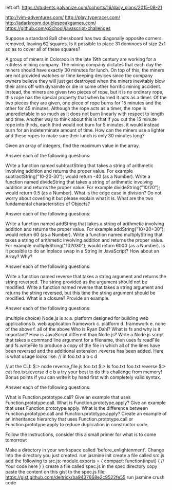 left off: https://students.galvanize.com/cohorts/16/daily_plans/2015-08-21

http://vim-adventures.com/
http://play.typeracer.com/
http://adarkroom.doublespeakgames.com/
https://github.com/gSchool/javascript-challenges


Suppose a standard 8x8 chessboard has two diagonally opposite corners removed, leaving 62 squares. Is it possible to place 31 dominoes of size 2x1 so as to cover all of these squares?


A group of miners in Colorado in the late 19th century are working for a ruthless mining company. The mining company dictates that each day the miners should have exactly 30 minutes for lunch. On top of this, the miners are not provided watches or time keeping devices since the company owners believe they will just get destroyed when the miners inevitably blow their arms off with dynamite or die in some other horrific mining accident. Instead, the miners are given two pieces of rope, but it is no ordinary rope, this rope has the special property that when burned it acts as a timer. Of the two pieces they are given, one piece of rope burns for 15 minutes and the other for 45 minutes. Although the rope acts as a timer, the rope is unpredictable in so much as it does not burn linearly with respect to length and time. Another way to think about this is that if you cut the 15 minute rope into thirds, each third would not burn for 5 minutes, it would instead burn for an indeterminate amount of time. How can the miners use a lighter and these ropes to make sure their lunch is only 30 minutes long?




Given an array of integers, find the maximum value in the array.


Answer each of the following questions:

Write a function named subtractString that takes a string of arithmetic involving addition and returns the proper value. For example subtractString("10-20-30"); would return -40 (as a Number).
Write a function named divideString that takes a string of arithmetic involving addition and returns the proper value. For example divideString("10/20"); would return 0.5 (as a Number). What is the edge case in division? Do not worry about covering it but please explain what it is.
What are the two fundamental characteristics of Objects?

Answer each of the following questions:

Write a function named addString that takes a string of arithmetic involving addition and returns the proper value. For example addString("10+20+30"); would return 60 (as a Number).
Write a function named multiplyString that takes a string of arithmetic involving addition and returns the proper value. For example multiplyString("10*20*30"); would return 6000 (as a Number).
Is it possible to do an inplace swap in a String in JavaScript? How about an Array? Why?

Answer each of the following questions:

Write a function named reverse that takes a string argument and returns the string reversed. The string provided as the argument should not be modified.
Write a function named reverse that takes a string argument and returns the string reversed, but this time the string argument should be modified.
What is a closure? Provide an example.


Answer each of the following questions:

(multiple choice) Node.js is a:
  a. platform designed for building web applications
  b. web application framework
  c. platform
  d. framework
  e. none of the above
  f. all of the above
Who is Ryan Dahl?
What is fs and why is it important?
How is JavaScript different than Node.js?
Write a Node.js script that takes a command line argument for a filename, then uses fs.readFile and fs.writeFile to produce a copy of the file in which all of the lines have been reversed and the additional extension .reverse has been added. Here is what usage looks like:
  // in foo.txt
  a
  b
  c
  d

  // at the CLI:
  $:> node reverse_file.js foo.txt
  $:> ls
  foo.txt   foo.txt.reverse
  $:> cat foo.txt.reverse
  d
  c
  b
  a
try your best to do this challenge from memory! Bonus points if you can write it by hand first with completely valid syntax.



Answer each of the following questions:

What is Function.prototype.call?
Give an example that uses Function.prototype.call.
What is Function.prototype.apply?
Give an example that uses Function.prototype.apply.
What is the difference between Function.prototype.call and Function.prototype.apply?
Create an example of an inheritance hierarchy that uses Function.prototype.call or Function.prototype.apply to reduce duplication in constructor code.


Follow the instructions, consider this a small primer for what is to come tomorrow:

Make a directory in your workspace called 'before_enlightenment'. Change into the directory you just created.
run jasmine init
create a file called src.js
add the following to src.js:
module.exports = {
  compact: function(input) {
    // Your code here
  }
}
create a file called spec.js in the spec directory
copy paste the content on this gist to the spec.js file: https://gist.github.com/deitrick/ba9437668e2c9522fe55
run jasmine
crush code
